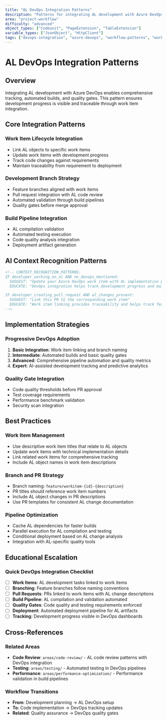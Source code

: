```yaml
---
title: "AL DevOps Integration Patterns"
description: "Patterns for integrating AL development with Azure DevOps workflows and work item tracking"
area: "project-workflow"
difficulty: "advanced"
object_types: ["Codeunit", "PageExtension", "TableExtension"]
variable_types: ["JsonObject", "HttpClient"]
tags: ["devops-integration", "azure-devops", "workflow-patterns", "work-item-tracking", "pipeline-configuration"]
---
```


# AL DevOps Integration Patterns

## Overview

Integrating AL development with Azure DevOps enables comprehensive tracking, automated builds, and quality gates. This pattern ensures development progress is visible and traceable through work item integration.

## Core Integration Patterns

### Work Item Lifecycle Integration
- Link AL objects to specific work items
- Update work items with development progress
- Track code changes against requirements
- Maintain traceability from requirement to deployment

### Development Branch Strategy
- Feature branches aligned with work items
- Pull request integration with AL code review
- Automated validation through build pipelines
- Quality gates before merge approval

### Build Pipeline Integration
- AL compilation validation
- Automated testing execution
- Code quality analysis integration
- Deployment artifact generation

## AI Context Recognition Patterns

```markdown
<!-- CONTEXT_RECOGNITION_PATTERNS:
IF developer_working_on_al AND no_devops_mentioned:
  SUGGEST: "Update your Azure DevOps work item with AL implementation progress"
  EDUCATE: "DevOps integration helps track development progress and maintain project visibility"

IF developer_creating_pull_request AND al_changes_present:
  SUGGEST: "Link this PR to the corresponding work item"
  EDUCATE: "Work item linking provides traceability and helps track feature completion"
-->
```

## Implementation Strategies

### Progressive DevOps Adoption
1. **Basic Integration**: Work item linking and branch naming
2. **Intermediate**: Automated builds and basic quality gates  
3. **Advanced**: Comprehensive pipeline automation and quality metrics
4. **Expert**: AI-assisted development tracking and predictive analytics

### Quality Gate Integration
- Code quality thresholds before PR approval
- Test coverage requirements
- Performance benchmark validation
- Security scan integration

## Best Practices

### Work Item Management
- Use descriptive work item titles that relate to AL objects
- Update work items with technical implementation details
- Link related work items for comprehensive tracking
- Include AL object names in work item descriptions

### Branch and PR Strategy
- Branch naming: `feature/workitem-{id}-{description}`
- PR titles should reference work item numbers
- Include AL object changes in PR descriptions
- Use PR templates for consistent AL change documentation

### Pipeline Optimization
- Cache AL dependencies for faster builds
- Parallel execution for AL compilation and testing
- Conditional deployment based on AL change analysis
- Integration with AL-specific quality tools

## Educational Escalation

<!-- EDUCATIONAL_ESCALATION:
LEVEL_1: Suggest basic work item linking for AL development
LEVEL_2: Provide detailed DevOps integration setup with AL-specific configurations
LEVEL_3: Explain enterprise AL DevOps strategies and governance patterns
LEVEL_4: Discuss advanced DevOps automation and AL development analytics
-->

### Quick DevOps Integration Checklist

- [ ] **Work Items**: AL development tasks linked to work items
- [ ] **Branching**: Feature branches follow naming conventions
- [ ] **Pull Requests**: PRs linked to work items with AL change descriptions
- [ ] **Build Pipeline**: AL compilation and validation automated
- [ ] **Quality Gates**: Code quality and testing requirements enforced
- [ ] **Deployment**: Automated deployment pipeline for AL artifacts
- [ ] **Tracking**: Development progress visible in DevOps dashboards

## Cross-References

### Related Areas
- **Code Review**: `areas/code-review/` - AL code review patterns with DevOps integration
- **Testing**: `areas/testing/` - Automated testing in DevOps pipelines
- **Performance**: `areas/performance-optimization/` - Performance validation in build pipelines

### Workflow Transitions
- **From**: Development planning → AL DevOps setup
- **To**: Code implementation → DevOps tracking updates
- **Related**: Quality assurance → DevOps quality gates

